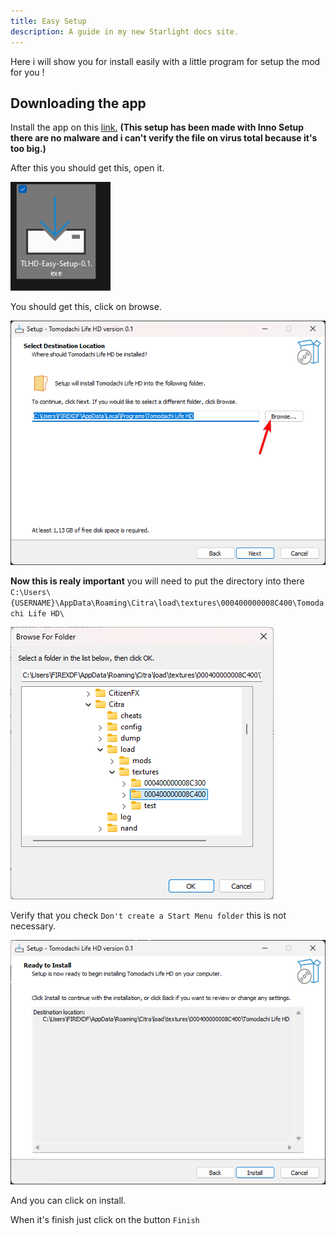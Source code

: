 ```yaml
---
title: Easy Setup
description: A guide in my new Starlight docs site.
---
```


Here i will show you for install easily with a little program for setup the mod for you !

## Downloading the app

Install the app on this [link.](https://github.com/Golden-Saiyans/TLHD-Easy-Setup/releases/download/0.X/TLHD-Easy-Setup-0.1.exe) **(This setup has been made with Inno Setup there are no malware and i can't verify the file on virus total because it's too big.)**

After this you should get this, open it.

![1](https://raw.githubusercontent.com/FIREXDF/TLHD-Docs/main/src/assets/easysetup/1.png)

You should get this, click on browse.

![2](https://raw.githubusercontent.com/FIREXDF/TLHD-Docs/main/src/assets/easysetup/2.png)

**Now this is realy important** you will need to put the directory into there `C:\Users\{USERNAME}\AppData\Roaming\Citra\load\textures\000400000008C400\Tomodachi Life HD\`

![3](https://raw.githubusercontent.com/FIREXDF/TLHD-Docs/main/src/assets/easysetup/3.png)

Verify that you check `Don't create a Start Menu folder` this is not necessary.

![4](https://raw.githubusercontent.com/FIREXDF/TLHD-Docs/main/src/assets/easysetup/4.png)

And you can click on install.

When it's finish just click on the button `Finish`